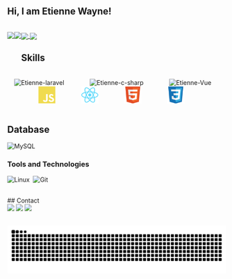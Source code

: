 ## Hi, I am Etienne Wayne!

</br>

<a href="#">
  <img height=200 align="center" src="https://my-stats-43gk.vercel.app/api?username=etiennewayne&show_icons=true&theme=radical&hide=contribs,issues&show=discussions_answered&rank_icon=github&include_all_commits=true&card_width=150" />
</a>

<a href="#">
  <img height=200 align="center" src="https://my-stats-43gk.vercel.app/api/top-langs/?username=etiennewayne&hide=html,scss,css&langs_count=8&layout=compact&theme=radical&card_width=150" />
</a>

<img align="left" height=202 src="https://github-readme-streak-stats.herokuapp.com/?user=etiennewayne&theme=radical"/>
<img align="left" height=97 src="https://github-profile-trophy.vercel.app/?username=etiennewayne&theme=radical&no-frame=true&title=Stars,Followers,Commits&column=-1"/>

 
 ## Skills
<div style="display: inline_block"><br>

<img height="40" align="center" alt="Etienne-laravel" src="https://cdn.jsdelivr.net/gh/devicons/devicon@latest/icons/laravel/laravel-original.svg" />
 &nbsp;&nbsp;&nbsp;&nbsp;&nbsp;&nbsp;&nbsp;&nbsp;&nbsp;&nbsp;&nbsp;&nbsp;&nbsp;

 <img height="40" align="center" alt="Etienne-c-sharp" src="https://cdn.jsdelivr.net/gh/devicons/devicon@latest/icons/csharp/csharp-original.svg" />
 &nbsp;&nbsp;&nbsp;&nbsp;&nbsp;&nbsp;&nbsp;&nbsp;&nbsp;&nbsp;&nbsp;&nbsp;&nbsp;

 <img height="40" align="center" alt="Etienne-Vue" src="https://cdn.jsdelivr.net/gh/devicons/devicon@latest/icons/vuejs/vuejs-original.svg" />
 &nbsp;&nbsp;&nbsp;&nbsp;&nbsp;&nbsp;&nbsp;&nbsp;&nbsp;&nbsp;&nbsp;&nbsp;&nbsp;
  <img height="40" align="center" alt="Etienne-Js" height="30" width="40" src="https://raw.githubusercontent.com/devicons/devicon/master/icons/javascript/javascript-plain.svg">
 &nbsp;&nbsp;&nbsp;&nbsp;&nbsp;&nbsp;&nbsp;&nbsp;&nbsp;&nbsp;&nbsp;&nbsp;&nbsp;
  <img height="40" align="center" alt="Etienne-React" height="30" width="40" src="https://raw.githubusercontent.com/devicons/devicon/master/icons/react/react-original.svg">
 &nbsp;&nbsp;&nbsp;&nbsp;&nbsp;&nbsp;&nbsp;&nbsp;&nbsp;&nbsp;&nbsp;&nbsp;&nbsp;
  <img height="40" align="center" alt="Etienne-HTML" height="30" width="40" src="https://raw.githubusercontent.com/devicons/devicon/master/icons/html5/html5-original.svg">
 &nbsp;&nbsp;&nbsp;&nbsp;&nbsp;&nbsp;&nbsp;&nbsp;&nbsp;&nbsp;&nbsp;&nbsp;&nbsp;
  <img height="40" align="center" alt="Etienne-CSS" height="30" width="40" src="https://raw.githubusercontent.com/devicons/devicon/master/icons/css3/css3-original.svg">
  <!-- <img align="right" height="180em" alt="Etienne-yoda" src="https://giphy.com/embed/RbDKaczqWovIugyJmW"> -->

</div>
  
</br>

 ## Database
<div style="display: inline_block">

![MySQL](https://img.shields.io/badge/MySQL-00000F?style=for-the-badge&logo=mysql&logoColor=white)&nbsp;

### Tools and Technologies
<div style="display: inline_block">

![Linux](https://img.shields.io/badge/Linux-FCC624?style=for-the-badge&logo=linux&logoColor=black)&nbsp;
![Git](https://img.shields.io/badge/GIT-E44C30?style=for-the-badge&logo=git&logoColor=white)&nbsp;
<!-- ![AWS](https://img.shields.io/badge/Amazon_AWS-232F3E?style=flat&logo=amazon-aws&logoColor=white)&nbsp;
![Google Cloud](https://img.shields.io/badge/Google_Cloud-4285F4?style=flat&logo=google-cloud&logoColor=white)&nbsp; -->


</br>
## Contact

<div> 
  <a href="https://www.linkedin.com/in/etiennewayne" target="_blank"><img src="https://img.shields.io/badge/-LinkedIn-%230077B5?style=for-the-badge&logo=linkedin&logoColor=white" target="_blank"></a> 
  <!-- <a href="https://twitter.com/etiennewayne" target="_blank"><img src="https://img.shields.io/badge/-Twitter-%23EA4335?style=for-the-badge&logo=youtube&logoColor=white" target="_blank"></a> -->
  <!-- <a href="https://facebook.com/etiennewayne" target="_blank"><img src="https://img.shields.io/badge/-Instagram-%23E4405F?style=for-the-badge&logo=facebook&logoColor=white" target="_blank"></a> -->
  <a href="https://instagram.com/etiennewayne" target="_blank"><img src="https://img.shields.io/badge/-Instagram-%23E4405F?style=for-the-badge&logo=instagram&logoColor=white" target="_blank"></a>
  <a href = "mailto: etiennewayne@gmail.com"><img src="https://img.shields.io/badge/-Gmail-%23333?style=for-the-badge&logo=gmail&logoColor=white" target="_blank"></a>
 </br>
</br>
 
  ![Snake animation](https://github.com/etiennewayne/etiennewayne/blob/main/github-contribution-grid-snake.svg)
 
</div>
